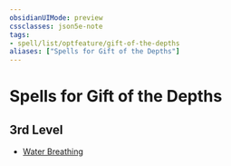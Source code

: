 ```yaml
---
obsidianUIMode: preview
cssclasses: json5e-note
tags:
- spell/list/optfeature/gift-of-the-depths
aliases: ["Spells for Gift of the Depths"]
---
```

# Spells for Gift of the Depths

## 3rd Level

- [Water Breathing](compendium/spells/water-breathing-xphb.md "XPHB")